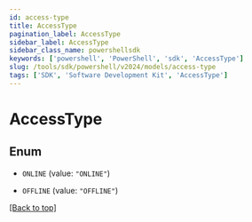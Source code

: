 ```yaml
---
id: access-type
title: AccessType
pagination_label: AccessType
sidebar_label: AccessType
sidebar_class_name: powershellsdk
keywords: ['powershell', 'PowerShell', 'sdk', 'AccessType'] 
slug: /tools/sdk/powershell/v2024/models/access-type
tags: ['SDK', 'Software Development Kit', 'AccessType']
---
```



# AccessType

## Enum


* `ONLINE` (value: `"ONLINE"`)

* `OFFLINE` (value: `"OFFLINE"`)


[[Back to top]](#) 

